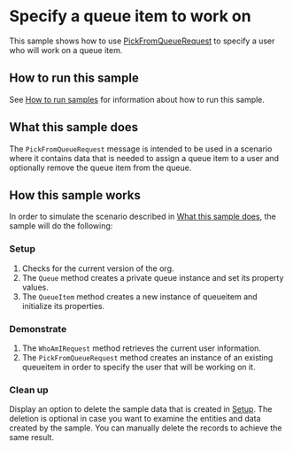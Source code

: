 # Specify a queue item to work on

This sample shows how to use [PickFromQueueRequest](https://docs.microsoft.com/en-us/dotnet/api/microsoft.crm.sdk.messages.pickfromqueuerequest?view=dynamics-general-ce-9) to specify a user who will work on a queue item.

## How to run this sample

See [How to run samples](https://github.com/microsoft/PowerApps-Samples/blob/master/dataverse/README.md) for information about how to run this sample.

## What this sample does

The `PickFromQueueRequest` message is intended to be used in a scenario where it contains data that is needed to assign a queue item to a user and optionally remove the queue item from the queue.

## How this sample works

In order to simulate the scenario described in [What this sample does](#what-this-sample-does), the sample will do the following:

### Setup

1. Checks for the current version of the org.
2. The `Queue` method creates a private queue instance and set its property values.
3. The `QueueItem` method creates a new instance of queueitem and initialize its properties.

### Demonstrate

1. The `WhoAmIRequest` method retrieves the current user information.
1. The `PickFromQueueRequest` method creates an instance of an existing queueitem in order to specify the user that will be working on it.

### Clean up

Display an option to delete the sample data that is created in [Setup](#setup). The deletion is optional in case you want to examine the entities and data created by the sample. You can manually delete the records to achieve the same result.
